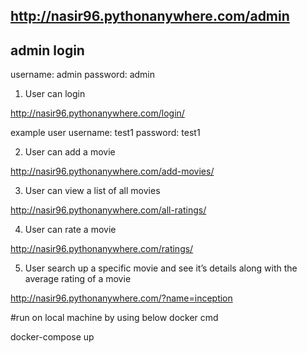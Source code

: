 ## http://nasir96.pythonanywhere.com/admin
## admin login
   username: admin
   password: admin

1. User can login

http://nasir96.pythonanywhere.com/login/

example user
username: test1
password: test1

2. User can add a movie

http://nasir96.pythonanywhere.com/add-movies/

3. User can view a list of all movies

http://nasir96.pythonanywhere.com/all-ratings/

4. User can rate a movie

http://nasir96.pythonanywhere.com/ratings/


5. User search up a specific movie and see it’s details along with the average rating of a movie

http://nasir96.pythonanywhere.com/?name=inception


#run on local machine by using below docker cmd

docker-compose up

